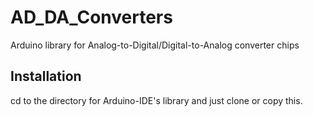 # AD_DA_Converters
Arduino library for Analog-to-Digital/Digital-to-Analog converter chips

## Installation

cd to the directory for Arduino-IDE's library and just clone or copy this.

